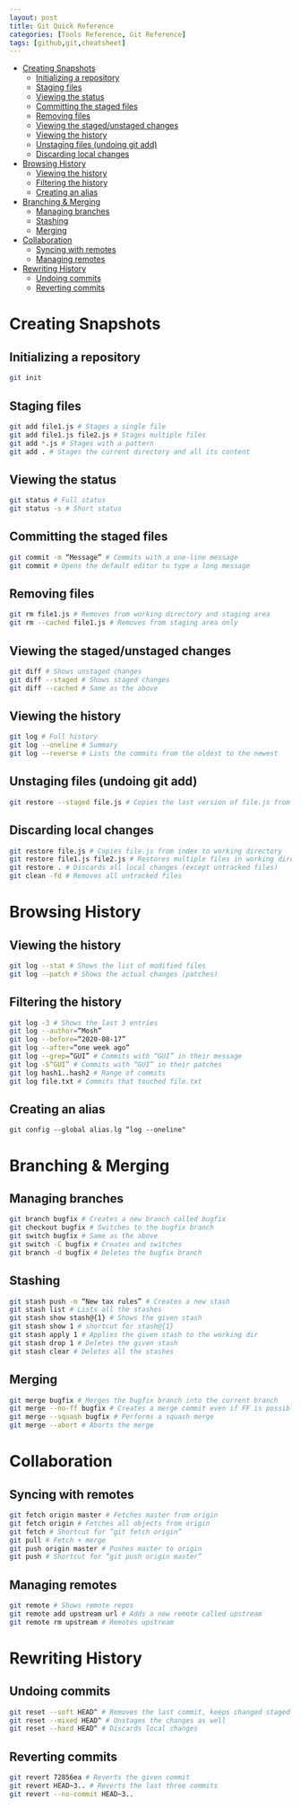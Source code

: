 ```yaml
---
layout: post
title: Git Quick Reference
categories: [Tools Reference, Git Reference]
tags: [github,git,cheatsheet]
---
```


- [Creating Snapshots](#creating-snapshots)
  - [Initializing a repository](#initializing-a-repository)
  - [Staging files](#staging-files)
  - [Viewing the status](#viewing-the-status)
  - [Committing the staged files](#committing-the-staged-files)
  - [Removing files](#removing-files)
  - [Viewing the staged/unstaged changes](#viewing-the-stagedunstaged-changes)
  - [Viewing the history](#viewing-the-history)
  - [Unstaging files (undoing git add)](#unstaging-files-undoing-git-add)
  - [Discarding local changes](#discarding-local-changes)
- [Browsing History](#browsing-history)
  - [Viewing the history](#viewing-the-history-1)
  - [Filtering the history](#filtering-the-history)
  - [Creating an alias](#creating-an-alias)
- [Branching & Merging](#branching--merging)
  - [Managing branches](#managing-branches)
  - [Stashing](#stashing)
  - [Merging](#merging)
- [Collaboration](#collaboration)
  - [Syncing with remotes](#syncing-with-remotes)
  - [Managing remotes](#managing-remotes)
- [Rewriting History](#rewriting-history)
  - [Undoing commits](#undoing-commits)
  - [Reverting commits](#reverting-commits)

# Creating Snapshots
## Initializing a repository
```sh
git init
```

## Staging files
```sh
git add file1.js # Stages a single file
git add file1.js file2.js # Stages multiple files
git add *.js # Stages with a pattern
git add . # Stages the current directory and all its content
```

## Viewing the status
```sh
git status # Full status
git status -s # Short status
```

## Committing the staged files
```sh
git commit -m “Message” # Commits with a one-line message
git commit # Opens the default editor to type a long message
```

## Removing files
```sh
git rm file1.js # Removes from working directory and staging area
git rm --cached file1.js # Removes from staging area only
```

## Viewing the staged/unstaged changes
```sh
git diff # Shows unstaged changes
git diff --staged # Shows staged changes
git diff --cached # Same as the above
```

## Viewing the history
```sh
git log # Full history
git log --oneline # Summary
git log --reverse # Lists the commits from the oldest to the newest
```

## Unstaging files (undoing git add)
```sh
git restore --staged file.js # Copies the last version of file.js from repo to index
```

## Discarding local changes
```sh
git restore file.js # Copies file.js from index to working directory
git restore file1.js file2.js # Restores multiple files in working directory
git restore . # Discards all local changes (except untracked files)
git clean -fd # Removes all untracked files
```

# Browsing History
## Viewing the history
```sh
git log --stat # Shows the list of modified files
git log --patch # Shows the actual changes (patches)
```
## Filtering the history
```sh
git log -3 # Shows the last 3 entries
git log --author=“Mosh”
git log --before=“2020-08-17”
git log --after=“one week ago”
git log --grep=“GUI” # Commits with “GUI” in their message
git log -S“GUI” # Commits with “GUI” in their patches
git log hash1..hash2 # Range of commits
git log file.txt # Commits that touched file.txt
```

## Creating an alias
`git config --global alias.lg “log --oneline"`

# Branching & Merging
## Managing branches
```sh
git branch bugfix # Creates a new branch called bugfix
git checkout bugfix # Switches to the bugfix branch
git switch bugfix # Same as the above
git switch -C bugfix # Creates and switches
git branch -d bugfix # Deletes the bugfix branch
```

## Stashing
```sh
git stash push -m “New tax rules” # Creates a new stash
git stash list # Lists all the stashes
git stash show stash@{1} # Shows the given stash
git stash show 1 # shortcut for stash@{1}
git stash apply 1 # Applies the given stash to the working dir
git stash drop 1 # Deletes the given stash
git stash clear # Deletes all the stashes
```

## Merging
```sh
git merge bugfix # Merges the bugfix branch into the current branch
git merge --no-ff bugfix # Creates a merge commit even if FF is possible
git merge --squash bugfix # Performs a squash merge
git merge --abort # Aborts the merge
```

# Collaboration
## Syncing with remotes
```sh
git fetch origin master # Fetches master from origin
git fetch origin # Fetches all objects from origin
git fetch # Shortcut for “git fetch origin”
git pull # Fetch + merge
git push origin master # Pushes master to origin
git push # Shortcut for “git push origin master”
```

## Managing remotes
```sh
git remote # Shows remote repos
git remote add upstream url # Adds a new remote called upstream
git remote rm upstream # Remotes upstream
```

# Rewriting History
## Undoing commits
```sh
git reset --soft HEAD^ # Removes the last commit, keeps changed staged
git reset --mixed HEAD^ # Unstages the changes as well
git reset --hard HEAD^ # Discards local changes
```
## Reverting commits
```sh
git revert 72856ea # Reverts the given commit
git revert HEAD~3.. # Reverts the last three commits
git revert --no-commit HEAD~3..
```